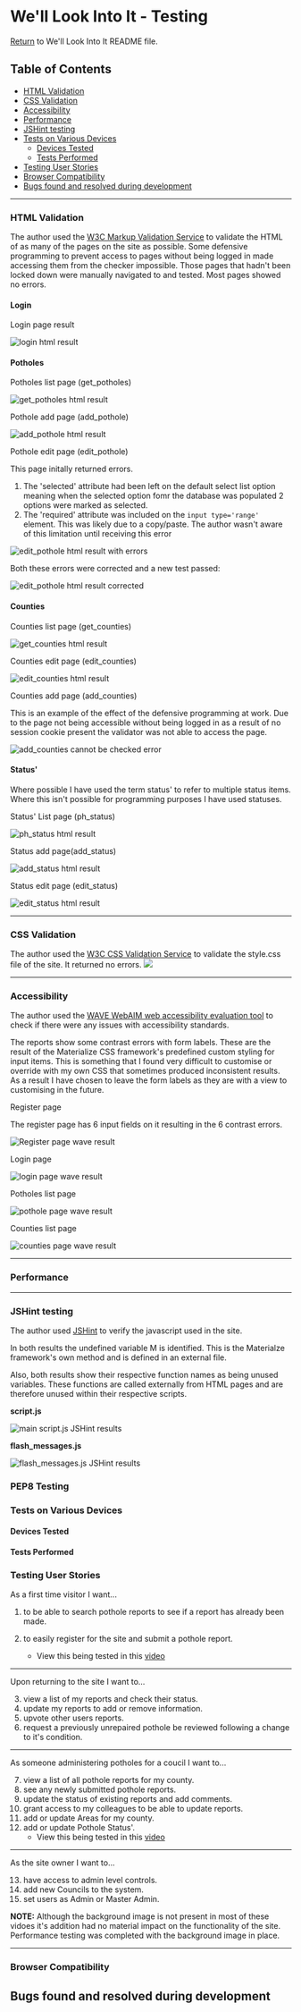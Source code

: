 # We'll Look Into It - Testing

[Return](README.md) to We'll Look Into It README file.

## Table of Contents

- [HTML Validation](#HTML-Validation)
- [CSS Validation](#CSS-Validation)
- [Accessibility](#Accessibility)
- [Performance](#Performance)
- [JSHint testing](#JSHint-testing)
- [Tests on Various Devices](#Tests-on-Various-Devices)
    - [Devices Tested](#Devices-Tested)
    - [Tests Performed](#Tests-Performed)
- [Testing User Stories](#testing-user-stories)
- [Browser Compatibility](#Browser-Compatibility)
- [Bugs found and resolved during development](#bugs-found-and-resolved-during-development)

---


### HTML Validation

The author used the [W3C Markup Validation Service](https://validator.w3.org/) to validate the HTML of as many of the pages on the site as possible.  Some defensive programming to prevent access to pages without being logged in made accessing them from the checker impossible.  Those pages that hadn't been locked down were manually navigated to and tested. Most pages showed no errors.

#### Login
Login page result

![login html result](assets/images/testing/HTML/testing_html_login.png)

#### Potholes
Potholes list page (get_potholes)

![get_potholes html result](assets/images/testing/HTML/testing_html_potholes_get.png)

Pothole add page (add_pothole)

![add_pothole html result](assets/images/testing/HTML/testing_html_pothole_add.png)

Pothole edit page (edit_pothole)

This page initally returned errors.

1. The 'selected' attribute had been left on the default select list option meaning when the selected option fomr the database was populated 2 options were marked as selected.
2. The 'required' attribute was included on the `input type='range'` element.  This was likely due to a copy/paste.  The author wasn't aware of this limitation until receiving this error

![edit_pothole html result with errors](assets/images/testing/HTML/testing_html_pothole_edit_errors.png)

Both these errors were corrected and a new test passed:

![edit_pothole html result corrected](assets/images/testing/HTML/testing_html_pothole_edit_fixed.png)

#### Counties

Counties list page (get_counties)

![get_counties html result](assets/images/testing/HTML/testing_html_counties_get.png)

Counties edit page (edit_counties)

![edit_counties html result](assets/images/testing/HTML/testing_html_counties_edit.png)

Counties add page (add_counties)

This is an example of the effect of the defensive programming at work.  Due to the page not being accessible without being logged in as a result of no session cookie present the validator was not able to access the page.

![add_counties cannot be checked error](assets/images/testing/HTML/testing_html_counties_add_defensive.png)

#### Status'
Where possible I have used the term status' to refer to multiple status items.  Where this isn't possible for programming purposes I have used statuses.  

Status' List page (ph_status)

![ph_status html result](assets/images/testing/HTML/testing_html_statuses_get.png)

Status add page(add_status)

![add_status html result](assets/images/testing/HTML/testing_html_statuses_add.png)

Status edit page (edit_status)

![edit_status html result](assets/images/testing/HTML/testing_html_statuses_edit.png)

---

### CSS Validation

The author used the [W3C CSS Validation Service](http://jigsaw.w3.org/css-validator/validator) to validate the style.css file of the site.  It returned no errors.
![](assets/images/testing/testing_css_style.png)

---

### Accessibility

The author used the [WAVE WebAIM web accessibility evaluation tool](https://wave.webaim.org/report#/http://ci-ms3-we-ll-look-into-it.herokuapp.com/) to check if there were any issues with accessibility standards.  

The reports show some contrast errors with form labels.  These are the result of the Materialize CSS framework's predefined custom styling for input items.  This is something that I found very difficult to customise or override with my own CSS that sometimes produced inconsistent results.  As a result I have chosen to leave the form labels as they are with a view to customising in the future.

Register page

The register page has 6 input fields on it resulting in the 6 contrast errors.

![Register page wave result](assets/images/testing/WAVE/testing_wave_register.png)

Login page

![login page wave result](assets/images/testing/WAVE/testing_wave_login.png)

Potholes list page

![pothole page wave result](assets/images/testing/WAVE/testing_wave_potholes.png)

Counties list page

![counties page wave result](assets/images/testing/WAVE/testing_wave_counties.png)

---

### Performance

---

### JSHint testing

The author used [JSHint](https://jshint.com/) to verify the javascript used in the site.  

In both results the undefined variable M is identified.  This is the Materialze framework's own method and is defined in an external file.

Also, both results show their respective function names as being unused variables.  These functions are called externally from HTML pages and are therefore unused within their respective scripts.

**script.js**

![main script.js JSHint results](assets/images/testing/JS/testing_jshint_script.png)

**flash_messages.js**

![flash_messages.js JSHint results](assets/images/testing/JS/testing_js_flash_messages.png)

### PEP8 Testing


### Tests on Various Devices
#### Devices Tested
#### Tests Performed
### Testing User Stories

As a first time visitor I want...

1. to be able to search pothole reports to see if a report has already been made.

2. to easily register for the site and submit a pothole report.
    - View this being tested in this [video](assets/videos/testing_potholes_add.webm)

---

Upon returning to the site I want to...

3. view a list of my reports and check their status.
4. update my reports to add or remove information.
5. upvote other users reports.
6. request a previously unrepaired pothole be reviewed following a change to it's condition.

---

As someone administering potholes for a coucil I want to...

7. view a list of all pothole reports for my county.
8. see any newly submitted pothole reports.
9. update the status of existing reports and add comments.
10. grant access to my colleagues to be able to update reports.
11. add or update Areas for my county.
12. add or update Pothole Status'.
    - View this being tested in this [video](https://user-images.githubusercontent.com/78867133/146281282-7fe12068-12bb-45e7-8d93-4c4561f30dd4.mp4)

---

As the site owner I want to...

13. have access to admin level controls.
14. add new Councils to the system.
15. set users as Admin or Master Admin.

**NOTE:** Although the background image is not present in most of these vidoes it's addition had no material impact on the functionality of the site.  Performance testing was completed with the background image in place.

---

### Browser Compatibility
## Bugs found and resolved during development


